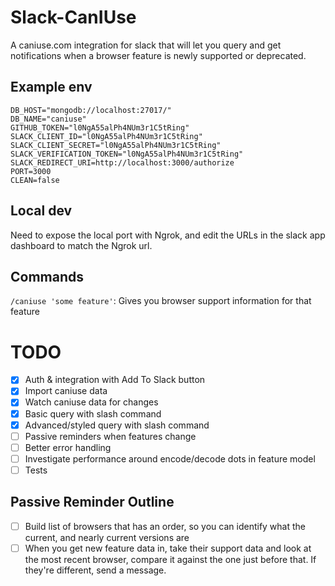 # Slack-CanIUse
A caniuse.com integration for slack that will let you query and get notifications when a browser feature is newly supported or deprecated.

## Example env
```
DB_HOST="mongodb://localhost:27017/"
DB_NAME="caniuse"
GITHUB_TOKEN="l0NgA55alPh4NUm3r1C5tRing"
SLACK_CLIENT_ID="l0NgA55alPh4NUm3r1C5tRing"
SLACK_CLIENT_SECRET="l0NgA55alPh4NUm3r1C5tRing"
SLACK_VERIFICATION_TOKEN="l0NgA55alPh4NUm3r1C5tRing"
SLACK_REDIRECT_URI=http://localhost:3000/authorize
PORT=3000
CLEAN=false
```

## Local dev
Need to expose the local port with Ngrok, and edit the URLs in the slack app dashboard to match the Ngrok url.

## Commands
`/caniuse 'some feature'`: Gives you browser support information for that feature

# TODO
- [x] Auth & integration with Add To Slack button
- [x] Import caniuse data
- [x] Watch caniuse data for changes
- [x] Basic query with slash command
- [x] Advanced/styled query with slash command
- [ ] Passive reminders when features change
- [ ] Better error handling
- [ ] Investigate performance around encode/decode dots in feature model
- [ ] Tests

## Passive Reminder Outline
- [ ] Build list of browsers that has an order, so you can identify what the current, and nearly current versions are
- [ ] When you get new feature data in, take their support data and look at the most recent browser, compare it against the one just before that. If they're different, send a message.
